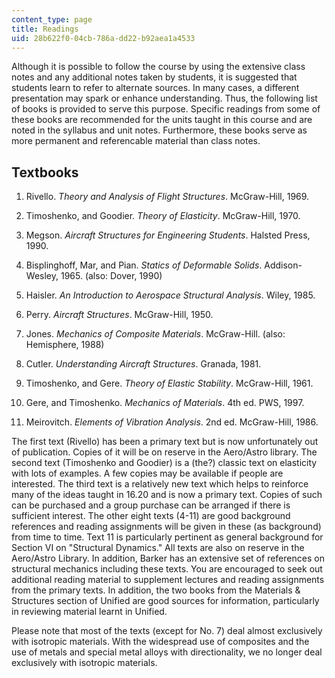 ```yaml
---
content_type: page
title: Readings
uid: 28b622f0-04cb-786a-dd22-b92aea1a4533
---
```


Although it is possible to follow the course by using the extensive class notes and any additional notes taken by students, it is suggested that students learn to refer to alternate sources. In many cases, a different presentation may spark or enhance understanding. Thus, the following list of books is provided to serve this purpose. Specific readings from some of these books are recommended for the units taught in this course and are noted in the syllabus and unit notes. Furthermore, these books serve as more permanent and referencable material than class notes.

Textbooks
---------

1.  Rivello. _Theory and Analysis of Flight Structures_. McGraw-Hill, 1969.  
      
    
2.  Timoshenko, and Goodier. _Theory of Elasticity_. McGraw-Hill, 1970.  
      
    
3.  Megson. _Aircraft Structures for Engineering Students_. Halsted Press, 1990.  
      
    
4.  Bisplinghoff, Mar, and Pian. _Statics of Deformable Solids_. Addison-Wesley, 1965. (also: Dover, 1990)  
      
    
5.  Haisler. _An Introduction to Aerospace Structural Analysis_. Wiley, 1985.  
      
    
6.  Perry. _Aircraft Structures_. McGraw-Hill, 1950.  
      
    
7.  Jones. _Mechanics of Composite Materials_. McGraw-Hill. (also: Hemisphere, 1988)  
      
    
8.  Cutler. _Understanding Aircraft Structures_. Granada, 1981.  
      
    
9.  Timoshenko, and Gere. _Theory of Elastic Stability_. McGraw-Hill, 1961.  
      
    
10.  Gere, and Timoshenko. _Mechanics of Materials_. 4th ed. PWS, 1997.  
      
    
11.  Meirovitch. _Elements of Vibration Analysis_. 2nd ed. McGraw-Hill, 1986.  
    

The first text (Rivello) has been a primary text but is now unfortunately out of publication. Copies of it will be on reserve in the Aero/Astro library. The second text (Timoshenko and Goodier) is a (the?) classic text on elasticity with lots of examples. A few copies may be available if people are interested. The third text is a relatively new text which helps to reinforce many of the ideas taught in 16.20 and is now a primary text. Copies of such can be purchased and a group purchase can be arranged if there is sufficient interest. The other eight texts (4-11) are good background references and reading assignments will be given in these (as background) from time to time. Text 11 is particularly pertinent as general background for Section VI on "Structural Dynamics." All texts are also on reserve in the Aero/Astro Library. In addition, Barker has an extensive set of references on structural mechanics including these texts. You are encouraged to seek out additional reading material to supplement lectures and reading assignments from the primary texts. In addition, the two books from the Materials & Structures section of Unified are good sources for information, particularly in reviewing material learnt in Unified.

Please note that most of the texts (except for No. 7) deal almost exclusively with isotropic materials. With the widespread use of composites and the use of metals and special metal alloys with directionality, we no longer deal exclusively with isotropic materials.